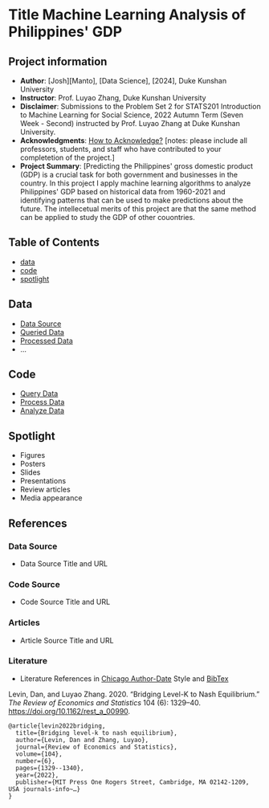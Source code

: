 # Title Machine Learning Analysis of Philippines' GDP
## Project information
- **Author**: [Josh][Manto], [Data Science], [2024], Duke Kunshan University
- **Instructor**: Prof. Luyao Zhang, Duke Kunshan University
- **Disclaimer**: Submissions to the Problem Set 2 for STATS201 Introduction to Machine Learning for Social Science, 2022 Autumn Term (Seven Week - Second) instructed by Prof. Luyao Zhang at Duke Kunshan University.
- **Acknowledgments**: [How to Acknowledge?](https://www.scribbr.co.uk/thesis-dissertation/acknowledgements/)
[notes: please include all professors, students, and staff who have contributed to your completetion of the project.]
- **Project Summary**: [Predicting the Philippines' gross domestic product (GDP) is a crucial task for both government and businesses in the country. In this project I apply machine learning algorithms to analyze Philippines' GDP based on historical data from 1960-2021 and identifying patterns that can be used to make predictions about the future. The intellecetual merits of this project are that the same method can be applied to study the GDP of other couontries. 

## Table of Contents
- [data](https://github.com/Rising-Stars-by-Sunshine/stats201-prediction-josh/tree/main/data)
- [code](https://github.com/Rising-Stars-by-Sunshine/stats201-prediction-josh/tree/main/code) 
- [spotlight](https://github.com/Rising-Stars-by-Sunshine/stats201-prediction-josh/tree/main/spotlight)



## Data
- [Data Source](https://data.worldbank.org/indicator/NY.GDP.MKTP.KD.ZG?locations=PH) 
- [Queried Data](https://github.com/Rising-Stars-by-Sunshine/stats201-prediction-josh/blob/main/data/phlgdp1.csv)
- [Processed Data](https://github.com/Rising-Stars-by-Sunshine/stats201-prediction-josh/tree/main/data/Processed_Data)
- ...


## Code
- [Query Data](https://colab.research.google.com/drive/15fD017_zvHBJk0W7KNsP1pJf-bmFRo_i?usp=sharing)
- [Process Data](https://colab.research.google.com/drive/1ZQuXdbchgPsEqHsHFOY_O6q1jT7oY6VF?usp=sharing) 
- [Analyze Data](https://github.com/Rising-Stars-by-Sunshine/stats201-prediction-josh/blob/main/code/Data_analysis_josh.ipynb)

## Spotlight
- Figures
- Posters
- Slides
- Presentations
- Review articles
- Media appearance

## References

### Data Source
- Data Source Title and URL
### Code Source
- Code Source Title and URL
### Articles
- Article Source Title and URL
### Literature
- Literature References in [Chicago Author-Date](https://www.chicagomanualofstyle.org/tools_citationguide/citation-guide-2.html) Style and [BibTex](https://scholar.google.com/) 

Levin, Dan, and Luyao Zhang. 2020. “Bridging Level-K to Nash Equilibrium.” *The Review of Economics and Statistics* 104 (6): 1329–40. https://doi.org/10.1162/rest_a_00990.

```
@article{levin2022bridging,
  title={Bridging level-k to nash equilibrium},
  author={Levin, Dan and Zhang, Luyao},
  journal={Review of Economics and Statistics},
  volume={104},
  number={6},
  pages={1329--1340},
  year={2022},
  publisher={MIT Press One Rogers Street, Cambridge, MA 02142-1209, USA journals-info~…}
}
```

